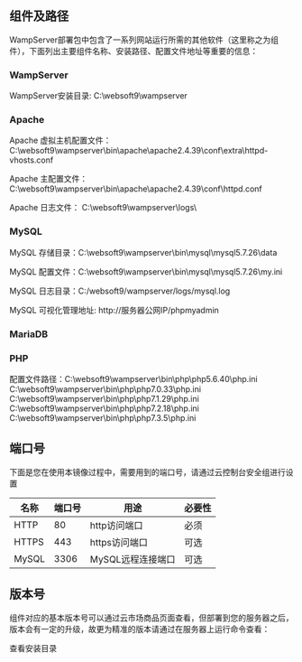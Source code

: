 ## 组件及路径

WampServer部署包中包含了一系列网站运行所需的其他软件（这里称之为组件），下面列出主要组件名称、安装路径、配置文件地址等重要的信息：

### WampServer

WampServer安装目录: C:\websoft9\wampserver

### Apache

Apache 虚拟主机配置文件：C:\websoft9\wampserver\bin\apache\apache2.4.39\conf\extra\httpd-vhosts.conf

Apache 主配置文件： C:\websoft9\wampserver\bin\apache\apache2.4.39\conf\httpd.conf 

Apache 日志文件： C:\websoft9\wampserver\logs\

### MySQL

MySQL 存储目录：C:\websoft9\wampserver\bin\mysql\mysql5.7.26\data

MySQL 配置文件：C:\websoft9\wampserver\bin\mysql\mysql5.7.26\my.ini   

MySQL 日志目录：C:/websoft9/wampserver/logs/mysql.log 

MySQL 可视化管理地址: http://服务器公网IP/phpmyadmin

### MariaDB

### PHP
配置文件路径：C:\websoft9\wampserver\bin\php\php5.6.40\php.ini
             C:\websoft9\wampserver\bin\php\php7.0.33\php.ini
             C:\websoft9\wampserver\bin\php\php7.1.29\php.ini
             C:\websoft9\wampserver\bin\php\php7.2.18\php.ini
             C:\websoft9\wampserver\bin\php\php7.3.5\php.ini

## 端口号

下面是您在使用本镜像过程中，需要用到的端口号，请通过云控制台安全组进行设置

| 名称 | 端口号 | 用途 |  必要性 |
| --- | --- | --- | --- |
| HTTP | 80 | http访问端口 | 必须 |
| HTTPS | 443 | https访问端口 | 可选 |
| MySQL | 3306 | MySQL远程连接端口 | 可选 |

## 版本号

组件对应的基本版本号可以通过云市场商品页面查看，但部署到您的服务器之后，版本会有一定的升级，故更为精准的版本请通过在服务器上运行命令查看：

查看安装目录
